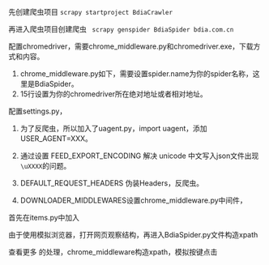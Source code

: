 先创建爬虫项目 `scrapy startproject BdiaCrawler`

再进入爬虫项目创建爬虫 ` scrapy genspider BdiaSpider bdia.com.cn`

配置chromedriver，需要chrome_middleware.py和chromedriver.exe，下载方式和内容。

1. chrome_middleware.py如下，需要设置spider.name为你的spider名称，这里是BdiaSpider。
2. 15行设置为你的chromedriver所在绝对地址或者相对地址。

配置settings.py，

1. 为了反爬虫，所以加入了uagent.py，import uagent，添加USER_AGENT=XXX。

2. 通过设置 FEED_EXPORT_ENCODING 解决 unicode 中文写入json文件出现`\uXXXX`的问题。
3. DEFAULT_REQUEST_HEADERS 伪装Headers，反爬虫。
4. DOWNLOADER_MIDDLEWARES设置chrome_middleware.py中间件，

首先在items.py中加入

由于使用模拟浏览器，打开网页观察结构，再进入BdiaSpider.py文件构造xpath

查看更多 的处理，chrome_middleware构造xpath，模拟按键点击

